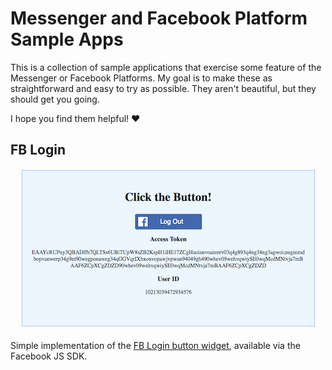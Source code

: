 # Messenger and Facebook Platform Sample Apps

This is a collection of sample applications that exercise some feature of the Messenger or Facebook Platforms. My goal is to make these as straightforward and easy to try as possible. They aren't beautiful, but they should get you going.

I hope you find them helpful! :heart:

## FB Login

<h4 align="center"><img src="https://github.com/amuramoto/FB-Sample-Apps/raw/master/FB-login/images/Screen%20Shot%202017-11-28%20at%204.34.09%20PM.png" alt="screenshot"/></h4>

Simple implementation of the [FB Login button widget](https://developers.facebook.com/docs/facebook-login/web/login-button), available via the Facebook JS SDK.
